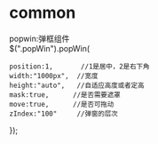 # common
popwin:弹框组件  
$(".popWin").popWin(  

	position:1,       //1是居中，2是右下角
	width:"1000px",  //宽度
	height:"auto",	 //自适应高度或者定高
	mask:true,      //是否需要遮罩
	move:true,      //是否可拖动
	zIndex:"100"     //弹窗的层次
});
